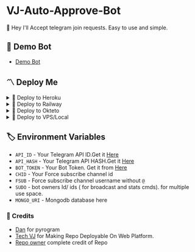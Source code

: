 # VJ-Auto-Approve-Bot
👾 Hey I'll Accept telegram join requests. Easy to use and simple.

## 🚀 Demo Bot
- [Demo Bot](https://youtube.com/@TechVJ)

<h2>〽️ Deploy Me </h2> 
  
<details><summary>📌 Deploy to Heroku </summary>
  
<a href="https://heroku.com/deploy?template=https://github.com/Ahmed789l/SH-AUTO-APPROVE"> <img src="https://img.shields.io/badge/Deploy%20To%20Heroku-black?style=for-the-badge&logo=heroku" width="220" height="38.45"></p></a>
</details>

<details><summary>📌 Deploy to Railway </summary>
  
[![Deploy on Railway](https://railway.app/button.svg)](https://railway.app/new/template/DlT8Kc)
</details>
  
<details><summary>📌 Deploy to Okteto </summary>
  
[![Deploy on Okteto](https://okteto.com/develop-okteto.svg)](https://cloud.okteto.com/deploy?repository=https://github.com/VJBots/VJ-Auto-Approval-Bot/)
</details>

<details><summary>📌 Deploy to VPS/Local </summary>


  ```ssh
  git clone https://github.com/VJBots/VJ-Auto-Approval-Bot
  pip3 install -r requirements.txt
  # fill config.py vars
  python3 bot.py
  ```

</details>

## 🏷 Environment Variables
  - `API_ID` - Your Telegram API ID.Get it [Here](my.telegram.org)
  - `API_HASH` - Your Telegram API HASH.Get it [Here](my.telegram.org)
  - `BOT_TOKEN` - Your Bot Token. Get it from [Here](https://t.me/BotFather)
  - `CHID` - Your Force subscribe channel id 
  - `FSUB` - Force subscribe channel username without `@`
  - `SUDO` - bot owners Id/ ids ( for broadcast and stats cmds). for multiple use space.
  - `MONGO_URI` - Mongodb database here
  
### 💫 Credits
 - [Dan](https://github.com/delivrance) for pyrogram
 - [Tech VJ](https://youtube.com/@Tech_VJ) for Making Repo Deployable On Web Platform.
 - [Repo owner](https://github.com/ImDenuwan) complete credit of Repo
